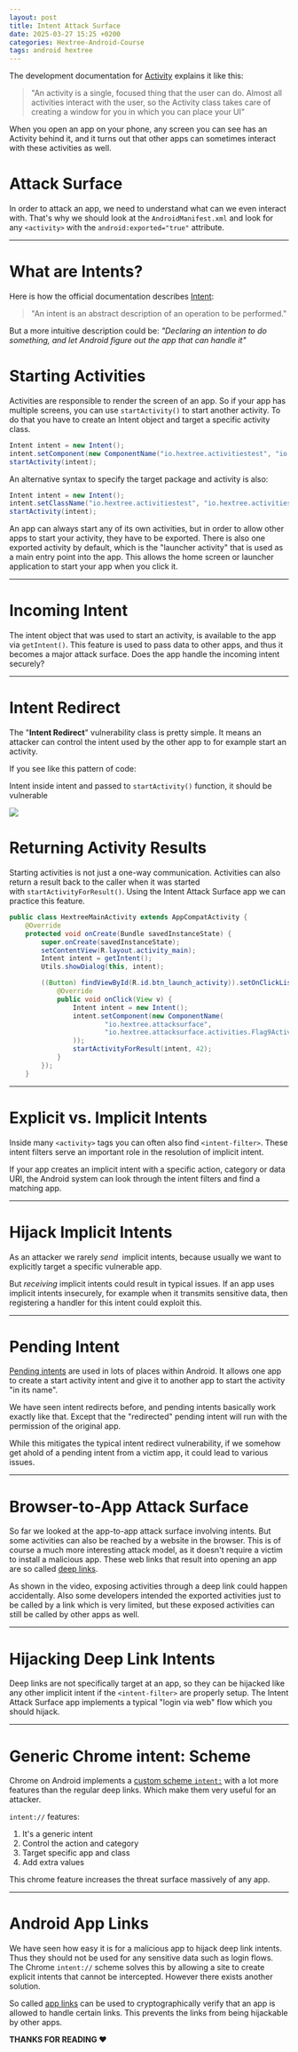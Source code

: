 ```yaml
---
layout: post
title: Intent Attack Surface
date: 2025-03-27 15:25 +0200
categories: Hextree-Android-Course
tags: android hextree
---
```

The development documentation for [Activity](https://developer.android.com/reference/android/app/Activity) explains it like this:

> "An activity is a single, focused thing that the user can do. Almost all activities interact with the user, so the Activity class takes care of creating a window for you in which you can place your UI"
> 

When you open an app on your phone, any screen you can see has an Activity behind it, and it turns out that other apps can sometimes interact with these activities as well.

# **Attack Surface**

In order to attack an app, we need to understand what can we even interact with. That's why we should look at the `AndroidManifest.xml` and look for any `<activity>` with the `android:exported="true"` attribute.

---

# **What are Intents?**

Here is how the official documentation describes [Intent](https://developer.android.com/reference/android/content/Intent):

> "An intent is an abstract description of an operation to be performed."
> 

But a more intuitive description could be: *"Declaring an intention to do something, and let Android figure out the app that can handle it"*

# **Starting Activities**

Activities are responsible to render the screen of an app. So if your app has multiple screens, you can use `startActivity()` to start another activity. To do that you have to create an Intent object and target a specific activity class.

```java
Intent intent = new Intent();
intent.setComponent(new ComponentName("io.hextree.activitiestest", "io.hextree.activitiestest.SecondActivity"));
startActivity(intent);
```

An alternative syntax to specify the target package and activity is also:

```java
Intent intent = new Intent();
intent.setClassName("io.hextree.activitiestest", "io.hextree.activitiestest.SecondActivity");
startActivity(intent);
```

An app can always start any of its own activities, but in order to allow other apps to start your activity, they have to be exported. There is also one exported activity by default, which is the "launcher activity" that is used as a main entry point into the app. This allows the home screen or launcher application to start your app when you click it.

---

# **Incoming Intent**

The intent object that was used to start an activity, is available to the app via `getIntent()`. This feature is used to pass data to other apps, and thus it becomes a major attack surface. Does the app handle the incoming intent securely?

---

# Intent Redirect

The "**Intent Redirect**" vulnerability class is pretty simple. It means an attacker can control the intent used by the other app to for example start an activity.

If you see like this pattern of code:

Intent inside intent and passed to `startActivity()` function, it should be vulnerable 

![](/Images/hextreeCourseImages/image4.png)


# **Returning Activity Results**
Starting activities is not just a one-way communication. Activities can also return a result back to the caller when it was started with `startActivityForResult()`. Using the Intent Attack Surface app we can practice this feature.

```java
public class HextreeMainActivity extends AppCompatActivity {
    @Override
    protected void onCreate(Bundle savedInstanceState) {
        super.onCreate(savedInstanceState);
        setContentView(R.layout.activity_main);
        Intent intent = getIntent();
        Utils.showDialog(this, intent);

        ((Button) findViewById(R.id.btn_launch_activity)).setOnClickListener(new View.OnClickListener() {
            @Override
            public void onClick(View v) {
                Intent intent = new Intent();
                intent.setComponent(new ComponentName(
                        "io.hextree.attacksurface",
                        "io.hextree.attacksurface.activities.Flag9Activity"
                ));
                startActivityForResult(intent, 42);
            }
        });
    }
```

---

# **Explicit vs. Implicit Intents**

Inside many `<activity>` tags you can often also find `<intent-filter>`. These intent filters serve an important role in the resolution of implicit intent.

If your app creates an implicit intent with a specific action, category or data URI, the Android system can look through the intent filters and find a matching app.

---

# **Hijack Implicit Intents**

As an attacker we rarely *send*  implicit intents, because usually we want to explicitly target a specific vulnerable app.

But *receiving* implicit intents could result in typical issues. If an app uses implicit intents insecurely, for example when it transmits sensitive data, then registering a handler for this intent could exploit this.

---

# Pending Intent

[Pending intents](https://developer.android.com/privacy-and-security/risks/pending-intent) are used in lots of places within Android. It allows one app to create a start activity intent and give it to another app to start the activity "in its name".

We have seen intent redirects before, and pending intents basically work exactly like that. Except that the "redirected" pending intent will run with the permission of the original app.

While this mitigates the typical intent redirect vulnerability, if we somehow get ahold of a pending intent from a victim app, it could lead to various issues.

---

# **Browser-to-App Attack Surface**

So far we looked at the app-to-app attack surface involving intents. But some activities can also be reached by a website in the browser. This is of course a much more interesting attack model, as it doesn't require a victim to install a malicious app. These web links that result into opening an app are so called [deep links](https://developer.android.com/training/app-links/deep-linking).

As shown in the video, exposing activities through a deep link could happen accidentally. Also some developers intended the exported activities just to be called by a link which is very limited, but these exposed activities can still be called by other apps as well.

---

# **Hijacking Deep Link Intents**

Deep links are not specifically target at an app, so they can be hijacked like any other implicit intent if the `<intent-filter>` are properly setup. The Intent Attack Surface app implements a typical "login via web" flow which you should hijack.

---

# **Generic Chrome intent: Scheme**

Chrome on Android implements a [custom scheme `intent:`](https://developer.chrome.com/docs/android/intents) with a lot more features than the regular deep links. Which make them very useful for an attacker.

`intent://` features:

1. It's a generic intent
2. Control the action and category
3. Target specific app and class
4. Add extra values

This chrome feature increases the threat surface massively of any app.

---

# **Android App Links**

We have seen how easy it is for a malicious app to hijack deep link intents. Thus they should not be used for any sensitive data such as login flows. The Chrome `intent://` scheme solves this by allowing a site to create explicit intents that cannot be intercepted. However there exists another solution.

So called [app links](https://developer.android.com/training/app-links) can be used to cryptographically verify that an app is allowed to handle certain links. This prevents the links from being hijackable by other apps.

**THANKS FOR READING ❤️**

<script src="https://giscus.app/client.js"
        data-repo="0xk3r0/0xk3r0.github.io"
        data-repo-id="R_kgDOOGw3bQ"
        data-category="General"
        data-category-id="DIC_kwDOOGw3bc4CobRY"
        data-mapping="pathname"
        data-strict="0"
        data-reactions-enabled="1"
        data-emit-metadata="0"
        data-input-position="bottom"
        data-theme="dark"
        data-lang="en"
        crossorigin="anonymous"
        async>
</script>
